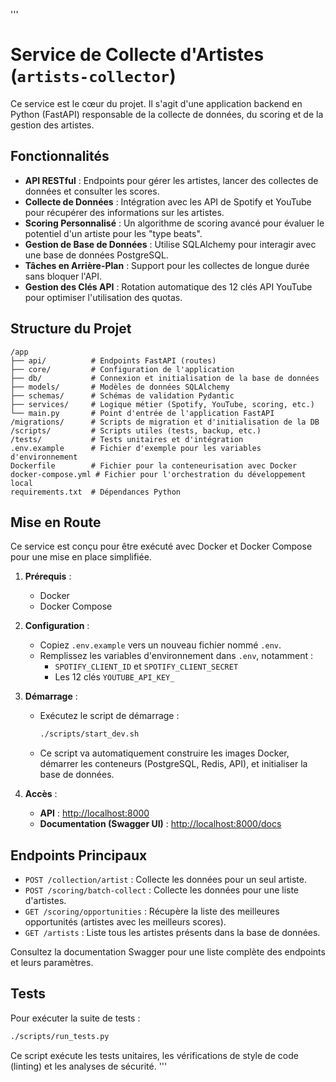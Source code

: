 '''
# Service de Collecte d'Artistes (`artists-collector`)

Ce service est le cœur du projet. Il s'agit d'une application backend en Python (FastAPI) responsable de la collecte de données, du scoring et de la gestion des artistes.

## Fonctionnalités

- **API RESTful** : Endpoints pour gérer les artistes, lancer des collectes de données et consulter les scores.
- **Collecte de Données** : Intégration avec les API de Spotify et YouTube pour récupérer des informations sur les artistes.
- **Scoring Personnalisé** : Un algorithme de scoring avancé pour évaluer le potentiel d'un artiste pour les "type beats".
- **Gestion de Base de Données** : Utilise SQLAlchemy pour interagir avec une base de données PostgreSQL.
- **Tâches en Arrière-Plan** : Support pour les collectes de longue durée sans bloquer l'API.
- **Gestion des Clés API** : Rotation automatique des 12 clés API YouTube pour optimiser l'utilisation des quotas.

## Structure du Projet

```
/app
├── api/          # Endpoints FastAPI (routes)
├── core/         # Configuration de l'application
├── db/           # Connexion et initialisation de la base de données
├── models/       # Modèles de données SQLAlchemy
├── schemas/      # Schémas de validation Pydantic
├── services/     # Logique métier (Spotify, YouTube, scoring, etc.)
└── main.py       # Point d'entrée de l'application FastAPI
/migrations/      # Scripts de migration et d'initialisation de la DB
/scripts/         # Scripts utiles (tests, backup, etc.)
/tests/           # Tests unitaires et d'intégration
.env.example      # Fichier d'exemple pour les variables d'environnement
Dockerfile        # Fichier pour la conteneurisation avec Docker
docker-compose.yml # Fichier pour l'orchestration du développement local
requirements.txt  # Dépendances Python
```

## Mise en Route

Ce service est conçu pour être exécuté avec Docker et Docker Compose pour une mise en place simplifiée.

1.  **Prérequis** :
    *   Docker
    *   Docker Compose

2.  **Configuration** :
    *   Copiez `.env.example` vers un nouveau fichier nommé `.env`.
    *   Remplissez les variables d'environnement dans `.env`, notamment :
        *   `SPOTIFY_CLIENT_ID` et `SPOTIFY_CLIENT_SECRET`
        *   Les 12 clés `YOUTUBE_API_KEY_`

3.  **Démarrage** :
    *   Exécutez le script de démarrage :
        ```bash
        ./scripts/start_dev.sh
        ```
    *   Ce script va automatiquement construire les images Docker, démarrer les conteneurs (PostgreSQL, Redis, API), et initialiser la base de données.

4.  **Accès** :
    *   **API** : [http://localhost:8000](http://localhost:8000)
    *   **Documentation (Swagger UI)** : [http://localhost:8000/docs](http://localhost:8000/docs)

## Endpoints Principaux

- `POST /collection/artist` : Collecte les données pour un seul artiste.
- `POST /scoring/batch-collect` : Collecte les données pour une liste d'artistes.
- `GET /scoring/opportunities` : Récupère la liste des meilleures opportunités (artistes avec les meilleurs scores).
- `GET /artists` : Liste tous les artistes présents dans la base de données.

Consultez la documentation Swagger pour une liste complète des endpoints et leurs paramètres.

## Tests

Pour exécuter la suite de tests :

```bash
./scripts/run_tests.py
```

Ce script exécute les tests unitaires, les vérifications de style de code (linting) et les analyses de sécurité.
'''
